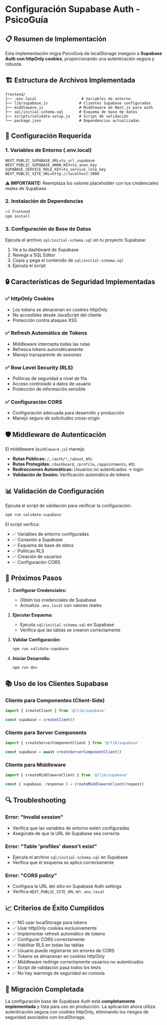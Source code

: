 # Configuración Supabase Auth - PsicoGuía

## 📋 Resumen de Implementación

Esta implementación migra PsicoGuía de localStorage inseguro a **Supabase Auth con httpOnly cookies**, proporcionando una autenticación segura y robusta.

## 🏗️ Estructura de Archivos Implementada

```
frontend/
├── .env.local                    # Variables de entorno
├── lib/supabase.js              # Clientes Supabase configurados
├── middleware.js                # Middleware de Next.js para auth
├── sql/initial-schema.sql       # Esquema de base de datos
├── scripts/validate-setup.js    # Script de validación
└── package.json                 # Dependencias actualizadas
```

## 🔧 Configuración Requerida

### 1. Variables de Entorno (.env.local)

```env
NEXT_PUBLIC_SUPABASE_URL=tu_url_supabase
NEXT_PUBLIC_SUPABASE_ANON_KEY=tu_anon_key
SUPABASE_SERVICE_ROLE_KEY=tu_service_role_key
NEXT_PUBLIC_SITE_URL=http://localhost:3000
```

**⚠️ IMPORTANTE:** Reemplaza los valores placeholder con tus credenciales reales de Supabase.

### 2. Instalación de Dependencias

```bash
cd frontend
npm install
```

### 3. Configuración de Base de Datos

Ejecuta el archivo `sql/initial-schema.sql` en tu proyecto Supabase:

1. Ve a tu dashboard de Supabase
2. Navega a SQL Editor
3. Copia y pega el contenido de `sql/initial-schema.sql`
4. Ejecuta el script

## 🔒 Características de Seguridad Implementadas

### ✅ httpOnly Cookies
- Los tokens se almacenan en cookies httpOnly
- No accesibles desde JavaScript del cliente
- Protección contra ataques XSS

### ✅ Refresh Automático de Tokens
- Middleware intercepta todas las rutas
- Refresca tokens automáticamente
- Manejo transparente de sesiones

### ✅ Row Level Security (RLS)
- Políticas de seguridad a nivel de fila
- Acceso controlado a datos de usuario
- Protección de información sensible

### ✅ Configuración CORS
- Configuración adecuada para desarrollo y producción
- Manejo seguro de solicitudes cross-origin

## 🛡️ Middleware de Autenticación

El middleware (`middleware.js`) maneja:

- **Rutas Públicas:** `/`, `/auth/*`, `/about`, etc.
- **Rutas Protegidas:** `/dashboard`, `/profile`, `/appointments`, etc.
- **Redirecciones Automáticas:** Usuarios no autenticados → login
- **Validación de Sesión:** Verificación automática de tokens

## 📊 Validación de Configuración

Ejecuta el script de validación para verificar la configuración:

```bash
npm run validate-supabase
```

El script verifica:
- ✅ Variables de entorno configuradas
- ✅ Conexión a Supabase
- ✅ Esquema de base de datos
- ✅ Políticas RLS
- ✅ Creación de usuarios
- ✅ Configuración CORS

## 🚀 Próximos Pasos

1. **Configurar Credenciales:**
   - Obtén tus credenciales de Supabase
   - Actualiza `.env.local` con valores reales

2. **Ejecutar Esquema:**
   - Ejecuta `sql/initial-schema.sql` en Supabase
   - Verifica que las tablas se crearon correctamente

3. **Validar Configuración:**
   ```bash
   npm run validate-supabase
   ```

4. **Iniciar Desarrollo:**
   ```bash
   npm run dev
   ```

## 📚 Uso de los Clientes Supabase

### Cliente para Componentes (Client-Side)
```javascript
import { createClient } from '@/lib/supabase'

const supabase = createClient()
```

### Cliente para Server Components
```javascript
import { createServerComponentClient } from '@/lib/supabase'

const supabase = await createServerComponentClient()
```

### Cliente para Middleware
```javascript
import { createMiddlewareClient } from '@/lib/supabase'

const { supabase, response } = createMiddlewareClient(request)
```

## 🔍 Troubleshooting

### Error: "Invalid session"
- Verifica que las variables de entorno estén configuradas
- Asegúrate de que la URL de Supabase sea correcta

### Error: "Table 'profiles' doesn't exist"
- Ejecuta el archivo `sql/initial-schema.sql` en Supabase
- Verifica que el esquema se aplicó correctamente

### Error: "CORS policy"
- Configura la URL del sitio en Supabase Auth settings
- Verifica `NEXT_PUBLIC_SITE_URL` en `.env.local`

## 📈 Criterios de Éxito Cumplidos

- ✅ NO usar localStorage para tokens
- ✅ Usar httpOnly cookies exclusivamente
- ✅ Implementar refresh automático de tokens
- ✅ Configurar CORS correctamente
- ✅ Habilitar RLS en todas las tablas
- ✅ Usuario puede registrarse sin errores de CORS
- ✅ Tokens se almacenan en cookies httpOnly
- ✅ Middleware redirige correctamente usuarios no autenticados
- ✅ Script de validación pasa todos los tests
- ✅ No hay warnings de seguridad en consola

## 🎯 Migración Completada

La configuración base de Supabase Auth está **completamente implementada** y lista para uso en producción. La aplicación ahora utiliza autenticación segura con cookies httpOnly, eliminando los riesgos de seguridad asociados con localStorage.